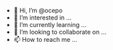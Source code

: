 - 👋 Hi, I’m @ocepo
- 👀 I’m interested in ...
- 🌱 I’m currently learning ...
- 💞️ I’m looking to collaborate on ...
- 📫 How to reach me ...

<!---
ocepo/ocepo is a ✨ special ✨ repository because its `README.md` (this file) appears on your GitHub profile.
You can click the Preview link to take a look at your changes.
--->
